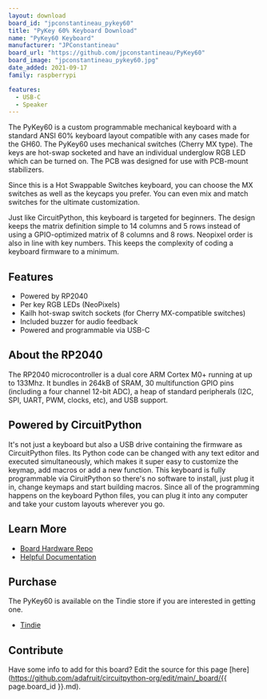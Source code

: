 ```yaml
---
layout: download
board_id: "jpconstantineau_pykey60"
title: "PyKey 60% Keyboard Download"
name: "PyKey60 Keyboard"
manufacturer: "JPConstantineau"
board_url: "https://github.com/jpconstantineau/PyKey60"
board_image: "jpconstantineau_pykey60.jpg"
date_added: 2021-09-17
family: raspberrypi

features:
  - USB-C
  - Speaker
---
```


The PyKey60 is a custom programmable mechanical keyboard with a standard ANSI 60% keyboard layout compatible with any cases made for the GH60. The PyKey60 uses mechanical switches (Cherry MX type). The keys are hot-swap socketed and have an individual underglow RGB LED which can be turned on.  The PCB was designed for use with PCB-mount stabilizers.

Since this is a Hot Swappable Switches keyboard, you can choose the MX switches as well as the keycaps you prefer.  You can even mix and match switches for the ultimate customization.

Just like CircuitPython, this keyboard is targeted for beginners.  The design keeps the matrix definition simple to 14 columns and 5 rows instead of using a GPIO-optimized matrix of 8 columns and 8 rows.  Neopixel order is also in line with key numbers.  This keeps the complexity of coding a keyboard firmware to a minimum.

## Features
* Powered by RP2040
* Per key RGB LEDs (NeoPixels)
* Kailh hot-swap switch sockets (for Cherry MX-compatible switches)
* Included buzzer for audio feedback
* Powered and programmable via USB-C

## About the RP2040
The RP2040 microcontroller is a dual core ARM Cortex M0+ running at up to 133Mhz. It bundles in 264kB of SRAM, 30 multifunction GPIO pins (including a four channel 12-bit ADC), a heap of standard peripherals (I2C, SPI, UART, PWM, clocks, etc), and USB support.

## Powered by CircuitPython
It's not just a keyboard but also a USB drive containing the firmware as CircuitPython files. Its Python code can be changed with any text editor and executed simultaneously, which makes it super easy to customize the keymap, add macros or add a new function.  This keyboard is fully programmable via CiruitPython so there's no software to install, just plug it in, change keymaps and start building macros. Since all of the programming happens on the keyboard Python files, you can plug it into any computer and take your custom layouts wherever you go.

## Learn More
* [Board Hardware Repo](https://github.com/jpconstantineau/PyKey60)
* [Helpful Documentation](http://pykey.jpconstantineau.com/docs/)

## Purchase
The PyKey60 is available on the Tindie store if you are interested in getting one.
* [Tindie](https://www.tindie.com/products/jpconstantineau/pykey60-rgb-keyboard-pcb-with-a-rp2040/)

## Contribute

Have some info to add for this board? Edit the source for this page [here](https://github.com/adafruit/circuitpython-org/edit/main/_board/{{ page.board_id }}.md).

